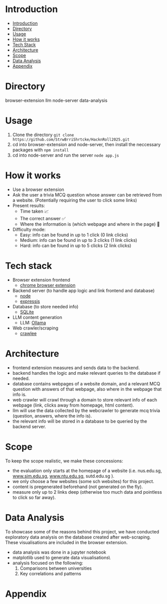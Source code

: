 # Introduction
<!--toc:start-->
- [Introduction](#Introduction)
- [Directory](#Directory)
- [Usage](#Usage)
- [How it works](#how-it-works)
- [Tech Stack](#tech-stack)
- [Architecture](#architecture)
- [Scope](#scope)
- [Data Analysis](#data-analysis)
- [Appendix](#appendix)
<!--toc:end-->


# Directory
browser-extension
llm
node-server
data-analysis

# Usage
1. Clone the directory `git clone https://github.com/StrwBrriShrtcke/HacknRoll2025.git`
2. cd into browser-extension and node-server, then install the neccessary packages with `npm install`
3. cd into node-server and run the server `node app.js`

# How it works
- Use a browser extension 
- Ask the user a trivia MCQ question whose answer can be retrieved from a website. (Potentially requiring the user to click some links)
- Present results:
  - Time taken 📈
  - The correct answer ✅
  - Where the information is (which webpage and where in the page) 📄
- Difficulty mode:
  - Easy: info can be found in up to 1 click (0 link clicks)
  - Medium: info can be found in up to 3 clicks (1 link clicks)
  - Hard: info can be found in up to 5 clicks (2 link clicks)

# Tech stack
- Browser extension frontend
  - [chrome browser extension]()
- Backend server (to handle app logic and link frontend and database)
  - [node](https://nodejs.org/en)
  - [expressjs](https://expressjs.com/)
- Database (to store needed info)
  - [SQLite](https://www.sqlite.org/)
- LLM content generation
  - LLM: [Ollama](https://ollama.com/blog/structured-outputs)
- Web crawler/scraping
  - [crawlee](https://crawlee.dev/) 

# Architecture
- frontend extension measures and sends data to the backend.
- backend handles the logic and make relevant queries to the database if needed.
- database contains webpages of a website domain, and a relevant MCQ question with answers of that webpage, also where in the webpage that info is.
- web crawler will crawl through a domain to store relevant info of each webpage (link, clicks away from homepage, html content).
- llm will use the data collected by the webcrawler to generate mcq trivia (question, answers, where the info is).
- the relevant info will be stored in a database to be queried by the backend server.

# Scope
To keep the scope realistic, we make these concessions:
- the evaluation only starts at the homepage of a website (i.e. nus.edu.sg, www.sim.edu.sg, www.ntu.edu.sg, sutd.edu.sg ).
- we only choose a few websites (some sch websites) for this project.
- content is pregenerated beforehand (not generated on the fly).
- measure only up to 2 links deep (otherwise too much data and pointless to click so far away).

# Data Analysis
To showcase some of the reasons behind this project, we have conducted exploratory data analysis on the database created after web-scraping. These visualisations are included in the browser extension.
- data analysis was done in a jupyter notebook
- matplotlib used to generate data visualisations\
- analysis focused on the following:
  1. Comparisons between universities
  2. Key correlations and patterns

# Appendix
